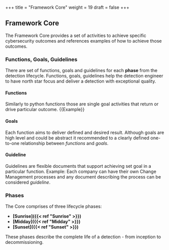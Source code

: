 +++
title = "Framework Core"
weight = 19
draft = false
+++


## Framework Core

The Framework Core provides a set of activities to achieve specific cybersecurity outcomes and references examples of how to achieve those outcomes. 

### Functions, Goals, Guidelines

There are set of functions, goals and guidelines for each **phase** from the detection lifecycle. Functions, goals, guidelines help the detection engineer to have north star focus and deliver a detection with exceptional quality.

#### **Functions**

Similarly to python functions those are single goal activities that return or drive particular outcome. {{Example}}

#### **Goals**

Each function aims to deliver defined and desired result. Although goals are high level and could be abstract it recommended to a clearly defined one-to-one relationship between *functions* and *goals*.

#### **Guideline**

Guidelines are flexible documents that support achieving set goal in a particular function. Example: Each company can have their own Change Management processes and any document describing the process can be considered *guideline*.

### Phases

The Core comprises of three lifecycle phases:

* **[Sunrise]({{< ref "Sunrise" >}})**
* **[Midday]({{< ref "Midday" >}})**
* **[Sunset]({{< ref "Sunset" >}})**

These phases describe the complete life of a detection - from inception to decommissioning. 

